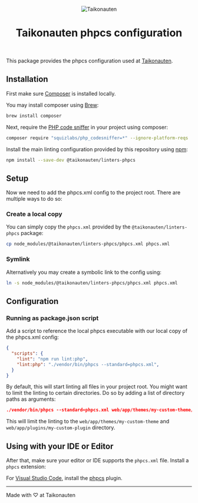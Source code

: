 <p align="center">
  <img src="https://i.imgur.com/dV1aZjJ.png" title="Taikonauten">
</p>

<h1 align="center">Taikonauten phpcs configuration</h1>

<p>&nbsp;</p>

This package provides the phpcs configuration used at [Taikonauten](https://taikonauten.com).

## Installation

First make sure [Composer](https://getcomposer.org/) is installed locally.

You may install composer using [Brew](https://brew.sh/):

```bash
brew install composer
```

Next, require the [PHP code sniffer](https://github.com/squizlabs/PHP_CodeSniffer) in your project using composer:

```bash
composer require "squizlabs/php_codesniffer=*" --ignore-platform-reqs
```

Install the main linting configuration provided by this repository using [npm](https://www.npmjs.com/):

```bash
npm install --save-dev @taikonauten/linters-phpcs
```

## Setup

Now we need to add the phpcs.xml config to the project root. There are multiple ways to do so:

### Create a local copy

You can simply copy the `phpcs.xml` provided by the `@taikonauten/linters-phpcs` package:

```bash
cp node_modules/@taikonauten/linters-phpcs/phpcs.xml phpcs.xml
```

### Symlink

Alternatively you may create a symbolic link to the config using:

```bash
ln -s node_modules/@taikonauten/linters-phpcs/phpcs.xml phpcs.xml
```

## Configuration

### Running as package.json script

Add a script to reference the local phpcs executable with our local copy of the phpcs.xml config:

```json
{
  "scripts": {
    "lint": "npm run lint:php",
    "lint:php": "./vendor/bin/phpcs --standard=phpcs.xml",
  }
}
```

By default, this will start linting all files in your project root. You might want to limit the linting to certain directories.
Do so by adding a list of directory paths as arguments:

```json
./vendor/bin/phpcs --standard=phpcs.xml web/app/themes/my-custom-theme/**/* web/app/plugins/my-custom-plugin/**/*
```

This will limit the linting to the `web/app/themes/my-custom-theme` and `web/app/plugins/my-custom-plugin` directory.

## Using with your IDE or Editor

After that, make sure your editor or IDE supports the `phpcs.xml` file.
Install a `phpcs` extension:

For [Visual Studio Code](https://code.visualstudio.com/), install the [phpcs](https://marketplace.visualstudio.com/items?itemName=ikappas.phpcs) plugin.

---

Made with ♡ at Taikonauten

